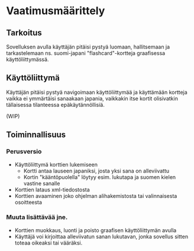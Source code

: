 # Vaatimusmäärittely

## Tarkoitus
Sovelluksen avulla käyttäjän pitäisi pystyä luomaan, hallitsemaan ja tarkastelemaan ns. suomi-japani "flashcard"-kortteja graafisessa käyttöliittymässä.

## Käyttöliittymä
Käyttäjän pitäisi pystyä navigoimaan käyttöliittymää ja käyttämään kortteja vaikka ei ymmärtäisi sanaakaan japania, vaikkakin itse kortit olisivatkin tällaisessa tilanteessa epäkäytännöllisiä.

(WIP)


## Toiminnallisuus

### Perusversio
- Käyttöliittymä korttien lukemiseen
    - Kortti antaa lauseen japaniksi, josta yksi sana on alleviivattu
    - Kortin "kääntöpuolella" löytyy esim. lukutapa ja suomen kielen vastine sanalle
- Korttien lataus xml-tiedostosta
- Korttien avaaminen joko ohjelman alihakemistosta tai valinnaisesta osoitteesta

### Muuta lisättävää jne.
- Korttien muokkaus, luonti ja poisto graafisen käyttöliittymän avulla
- Käyttäjä voi kirjoittaa alleviivatun sanan lukutavan, jonka sovellus sitten toteaa oikeaksi tai vääräksi.